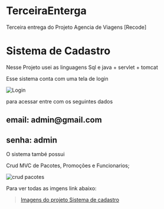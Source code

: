 # TerceiraEnterga
Terceira entrega do Projeto Agencia de Viagens [Recode]

<h1>Sistema de Cadastro</h1> 
 
 Nesse Projeto  usei as linguagens Sql e java + servlet + tomcat 
 

 
   Esse sistema conta com uma tela de login<br>
   
   ![Login](https://user-images.githubusercontent.com/106941474/192399047-14536a00-c633-4107-a3ff-39fc9ad524a8.png)

   
   para acessar entre com os seguintes dados
  
   <h2>email: admin@gmail.com</h2>
    <h2>senha: admin</h2>
   
   O sistema també possui 
   
   Crud MVC de Pacotes, Promoções e Funcionarios;
   
   ![crud pacotes](https://user-images.githubusercontent.com/106941474/192399375-a80e2f13-f45f-42a6-84d8-09c935029544.png)
   
   Para ver todas as imgens link abaixo:
   
  <blockquote class="imgur-embed-pub" lang="en" data-id="a/sMvMFWY"  ><a href="//imgur.com/a/sMvMFWY">Imagens do projeto Sistema de cadastro</a></blockquote><script async src="//s.imgur.com/min/embed.js" charset="utf-8"></script>
  
  
   
   
   
